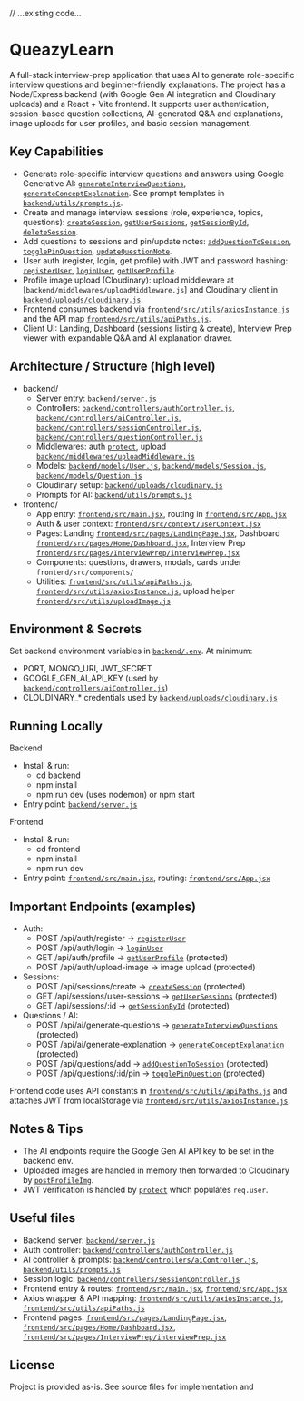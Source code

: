 // ...existing code...

# QueazyLearn

A full-stack interview-prep application that uses AI to generate role-specific interview questions and beginner-friendly explanations. The project has a Node/Express backend (with Google Gen AI integration and Cloudinary uploads) and a React + Vite frontend. It supports user authentication, session-based question collections, AI-generated Q&A and explanations, image uploads for user profiles, and basic session management.

## Key Capabilities

- Generate role-specific interview questions and answers using Google Generative AI: [`generateInterviewQuestions`](backend/controllers/aiController.js), [`generateConceptExplanation`](backend/controllers/aiController.js). See prompt templates in [`backend/utils/prompts.js`](backend/utils/prompts.js).
- Create and manage interview sessions (role, experience, topics, questions): [`createSession`](backend/controllers/sessionController.js), [`getUserSessions`](backend/controllers/sessionController.js), [`getSessionById`](backend/controllers/sessionController.js), [`deleteSession`](backend/controllers/sessionController.js).
- Add questions to sessions and pin/update notes: [`addQuestionToSession`](backend/controllers/questionController.js), [`togglePinQuestion`](backend/controllers/questionController.js), [`updateQuestionNote`](backend/controllers/questionController.js).
- User auth (register, login, get profile) with JWT and password hashing: [`registerUser`](backend/controllers/authController.js), [`loginUser`](backend/controllers/authController.js), [`getUserProfile`](backend/controllers/authController.js).
- Profile image upload (Cloudinary): upload middleware at [`backend/middlewares/uploadMiddleware.js`] and Cloudinary client in [`backend/uploads/cloudinary.js`](backend/uploads/cloudinary.js).
- Frontend consumes backend via [`frontend/src/utils/axiosInstance.js`](frontend/src/utils/axiosInstance.js) and the API map [`frontend/src/utils/apiPaths.js`](frontend/src/utils/apiPaths.js).
- Client UI: Landing, Dashboard (sessions listing & create), Interview Prep viewer with expandable Q&A and AI explanation drawer.

## Architecture / Structure (high level)

- backend/
  - Server entry: [`backend/server.js`](backend/server.js)
  - Controllers: [`backend/controllers/authController.js`](backend/controllers/authController.js), [`backend/controllers/aiController.js`](backend/controllers/aiController.js), [`backend/controllers/sessionController.js`](backend/controllers/sessionController.js), [`backend/controllers/questionController.js`](backend/controllers/questionController.js)
  - Middlewares: auth [`protect`](backend/middlewares/authMiddleware.js), upload [`backend/middlewares/uploadMiddleware.js`](backend/middlewares/uploadMiddleware.js)
  - Models: [`backend/models/User.js`](backend/models/User.js), [`backend/models/Session.js`](backend/models/Session.js), [`backend/models/Question.js`](backend/models/Question.js)
  - Cloudinary setup: [`backend/uploads/cloudinary.js`](backend/uploads/cloudinary.js)
  - Prompts for AI: [`backend/utils/prompts.js`](backend/utils/prompts.js)
- frontend/
  - App entry: [`frontend/src/main.jsx`](frontend/src/main.jsx), routing in [`frontend/src/App.jsx`](frontend/src/App.jsx)
  - Auth & user context: [`frontend/src/context/userContext.jsx`](frontend/src/context/userContext.jsx)
  - Pages: Landing [`frontend/src/pages/LandingPage.jsx`](frontend/src/pages/LandingPage.jsx), Dashboard [`frontend/src/pages/Home/Dashboard.jsx`](frontend/src/pages/Home/Dashboard.jsx), Interview Prep [`frontend/src/pages/InterviewPrep/interviewPrep.jsx`](frontend/src/pages/InterviewPrep/interviewPrep.jsx)
  - Components: questions, drawers, modals, cards under `frontend/src/components/`
  - Utilities: [`frontend/src/utils/apiPaths.js`](frontend/src/utils/apiPaths.js), [`frontend/src/utils/axiosInstance.js`](frontend/src/utils/axiosInstance.js), upload helper [`frontend/src/utils/uploadImage.js`](frontend/src/utils/uploadImage.js)

## Environment & Secrets

Set backend environment variables in [`backend/.env`](backend/.env). At minimum:

- PORT, MONGO_URI, JWT_SECRET
- GOOGLE_GEN_AI_API_KEY (used by [`backend/controllers/aiController.js`](backend/controllers/aiController.js))
- CLOUDINARY\_\* credentials used by [`backend/uploads/cloudinary.js`](backend/uploads/cloudinary.js)

## Running Locally

Backend

- Install & run:
  - cd backend
  - npm install
  - npm run dev (uses nodemon) or npm start
- Entry point: [`backend/server.js`](backend/server.js)

Frontend

- Install & run:
  - cd frontend
  - npm install
  - npm run dev
- Entry point: [`frontend/src/main.jsx`](frontend/src/main.jsx), routing: [`frontend/src/App.jsx`](frontend/src/App.jsx)

## Important Endpoints (examples)

- Auth:
  - POST /api/auth/register -> [`registerUser`](backend/controllers/authController.js)
  - POST /api/auth/login -> [`loginUser`](backend/controllers/authController.js)
  - GET /api/auth/profile -> [`getUserProfile`](backend/controllers/authController.js) (protected)
  - POST /api/auth/upload-image -> image upload (protected)
- Sessions:
  - POST /api/sessions/create -> [`createSession`](backend/controllers/sessionController.js) (protected)
  - GET /api/sessions/user-sessions -> [`getUserSessions`](backend/controllers/sessionController.js) (protected)
  - GET /api/sessions/:id -> [`getSessionById`](backend/controllers/sessionController.js) (protected)
- Questions / AI:
  - POST /api/ai/generate-questions -> [`generateInterviewQuestions`](backend/controllers/aiController.js) (protected)
  - POST /api/ai/generate-explanation -> [`generateConceptExplanation`](backend/controllers/aiController.js) (protected)
  - POST /api/questions/add -> [`addQuestionToSession`](backend/controllers/questionController.js) (protected)
  - POST /api/questions/:id/pin -> [`togglePinQuestion`](backend/controllers/questionController.js) (protected)

Frontend code uses API constants in [`frontend/src/utils/apiPaths.js`](frontend/src/utils/apiPaths.js) and attaches JWT from localStorage via [`frontend/src/utils/axiosInstance.js`](frontend/src/utils/axiosInstance.js).

## Notes & Tips

- The AI endpoints require the Google Gen AI API key to be set in the backend env.
- Uploaded images are handled in memory then forwarded to Cloudinary by [`postProfileImg`](backend/controllers/authController.js).
- JWT verification is handled by [`protect`](backend/middlewares/authMiddleware.js) which populates `req.user`.

## Useful files

- Backend server: [`backend/server.js`](backend/server.js)
- Auth controller: [`backend/controllers/authController.js`](backend/controllers/authController.js)
- AI controller & prompts: [`backend/controllers/aiController.js`](backend/controllers/aiController.js), [`backend/utils/prompts.js`](backend/utils/prompts.js)
- Session logic: [`backend/controllers/sessionController.js`](backend/controllers/sessionController.js)
- Frontend entry & routes: [`frontend/src/main.jsx`](frontend/src/main.jsx), [`frontend/src/App.jsx`](frontend/src/App.jsx)
- Axios wrapper & API mapping: [`frontend/src/utils/axiosInstance.js`](frontend/src/utils/axiosInstance.js), [`frontend/src/utils/apiPaths.js`](frontend/src/utils/apiPaths.js)
- Frontend pages: [`frontend/src/pages/LandingPage.jsx`](frontend/src/pages/LandingPage.jsx), [`frontend/src/pages/Home/Dashboard.jsx`](frontend/src/pages/Home/Dashboard.jsx), [`frontend/src/pages/InterviewPrep/interviewPrep.jsx`](frontend/src/pages/InterviewPrep/interviewPrep.jsx)

## License

Project is provided as-is. See source files for implementation and
